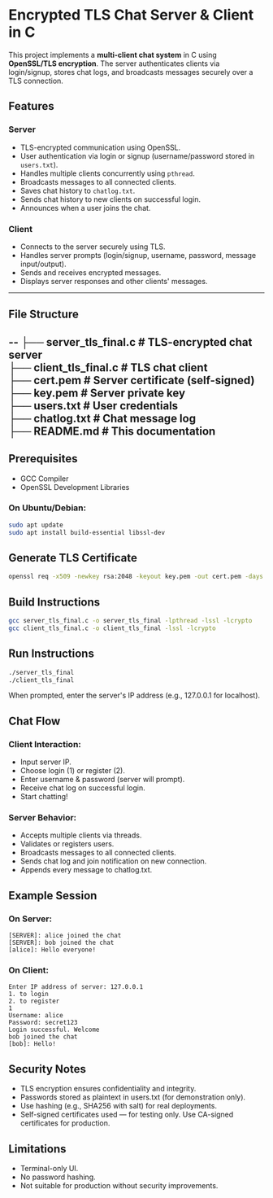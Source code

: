 # Encrypted TLS Chat Server & Client in C

This project implements a **multi-client chat system** in C using **OpenSSL/TLS encryption**. The server authenticates clients via login/signup, stores chat logs, and broadcasts messages securely over a TLS connection.

## Features

### Server
- TLS-encrypted communication using OpenSSL.
- User authentication via login or signup (username/password stored in `users.txt`).
- Handles multiple clients concurrently using `pthread`.
- Broadcasts messages to all connected clients.
- Saves chat history to `chatlog.txt`.
- Sends chat history to new clients on successful login.
- Announces when a user joins the chat.

### Client
- Connects to the server securely using TLS.
- Handles server prompts (login/signup, username, password, message input/output).
- Sends and receives encrypted messages.
- Displays server responses and other clients' messages.

---

## File Structure
--
├── server_tls_final.c # TLS-encrypted chat server  
├── client_tls_final.c # TLS chat client  
├── cert.pem # Server certificate (self-signed)  
├── key.pem # Server private key  
├── users.txt # User credentials  
├── chatlog.txt # Chat message log  
├── README.md # This documentation  
--

## Prerequisites

- GCC Compiler
- OpenSSL Development Libraries

### On Ubuntu/Debian:
```bash
sudo apt update
sudo apt install build-essential libssl-dev
```

## Generate TLS Certificate
```bash
openssl req -x509 -newkey rsa:2048 -keyout key.pem -out cert.pem -days 365 -nodes
```

## Build Instructions
```bash
gcc server_tls_final.c -o server_tls_final -lpthread -lssl -lcrypto
gcc client_tls_final.c -o client_tls_final -lssl -lcrypto
```

## Run Instructions
```bash
./server_tls_final
./client_tls_final
```
When prompted, enter the server's IP address (e.g., 127.0.0.1 for localhost).

## Chat Flow
### Client Interaction:
- Input server IP.
- Choose login (1) or register (2).
- Enter username & password (server will prompt).
- Receive chat log on successful login.
- Start chatting!

### Server Behavior:
- Accepts multiple clients via threads.
- Validates or registers users.
- Broadcasts messages to all connected clients.
- Sends chat log and join notification on new connection.
- Appends every message to chatlog.txt.

## Example Session
### On Server:
```
[SERVER]: alice joined the chat
[SERVER]: bob joined the chat
[alice]: Hello everyone!
```

### On Client:
```
Enter IP address of server: 127.0.0.1
1. to login
2. to register
1
Username: alice
Password: secret123
Login successful. Welcome
bob joined the chat
[bob]: Hello!
```

## Security Notes
- TLS encryption ensures confidentiality and integrity.
- Passwords stored as plaintext in users.txt (for demonstration only).
- Use hashing (e.g., SHA256 with salt) for real deployments.
- Self-signed certificates used — for testing only. Use CA-signed certificates for production.

## Limitations
- Terminal-only UI.
- No password hashing.
- Not suitable for production without security improvements.


